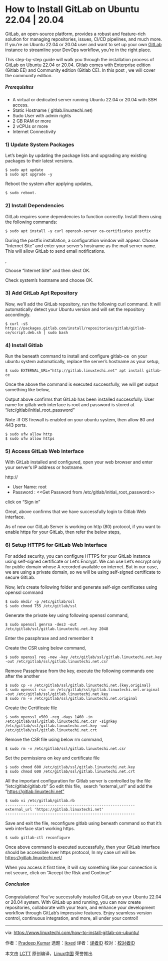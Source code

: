 [#]: subject: "How to Install GitLab on Ubuntu 22.04 | 20.04"
[#]: via: "https://www.linuxtechi.com/how-to-install-gitlab-on-ubuntu/"
[#]: author: "Pradeep Kumar https://www.linuxtechi.com/author/pradeep/"
[#]: collector: "lkxed"
[#]: translator: " "
[#]: reviewer: " "
[#]: publisher: " "
[#]: url: " "

How to Install GitLab on Ubuntu 22.04 | 20.04
======

GitLab, an open-source platform, provides a robust and feature-rich solution for managing repositories, issues, CI/CD pipelines, and much more. If you’re an Ubuntu 22.04 or 20.04 user and want to set up your own [GitLab][1] instance to streamline your DevOps workflow, you’re in the right place.

This step-by-step guide will walk you through the installation process of GitLab on Ubuntu 22.04 or 20.04. GItlab comes with Enterprise edition (Gitlab EE) and Community edition (Gitlab CE). In this post , we will cover the community edition.

##### Prerequisites

- A virtual or dedicated server running Ubuntu 22.04 or 20.04 with SSH access.
- Static Hostname ( gitlab.linuxtechi.net)
- Sudo User with admin rights
- 2 GB RAM or more
- 2 vCPUs or more
- Internet Connectivity

### 1) Update System Packages

Let’s begin by updating the package lists and upgrading any existing packages to their latest versions.

```
$ sudo apt update
$ sudo apt upgrade -y
```

Reboot the system after applying updates,

```
$ sudo reboot.
```

### 2) Install Dependencies

GitLab requires some dependencies to function correctly. Install them using the following commands:

```
$ sudo apt install -y curl openssh-server ca-certificates postfix
```

During the postfix installation, a configuration window will appear. Choose “Internet Site” and enter your server’s hostname as the mail server name. This will allow GitLab to send email notifications.

[,][2]

Choose “Internet Site” and then slect OK.

Check system’s hostname and choose OK.

### 3) Add GitLab Apt Repository

Now, we’ll add the GitLab repository, run the following curl command. It will automatically detect your Ubuntu version and will set the repository accordingly.

```
$ curl -sS https://packages.gitlab.com/install/repositories/gitlab/gitlab-ce/script.deb.sh | sudo bash
```

### 4) Install Gitlab

Run the beneath command to install and configure gitlab-ce  on your ubuntu system automatically, replace the server’s hostname as your setup,

```
$ sudo EXTERNAL_URL="http://gitlab.linuxtechi.net" apt install gitlab-ce
```

Once the above the command is executed successfully, we will get output something like below,

Output above confirms that GitLab has been installed successfully. User name for gitlab web interface is root and password is stored at “/etc/gitlab/initial_root_password”

Note :If OS firewall is enabled on your ubuntu system, then allow 80 and 443 ports.

```
$ sudo ufw allow http
$ sudo ufw allow https
```

### 5) Access GitLab Web Interface

With GitLab installed and configured, open your web browser and enter your server’s IP address or hostname.

http://<Server-IP-Address-or-Hostname>

- User Name: root
- Password : <<Get Password from /etc/gitlab/initial_root_password>>

click on “Sign in”

Great, above confirms that we have successfully login to Gitlab Web interface.

As of now our GitLab Server is working on http (80) protocol, if you want to enable https for your GitLab, then refer the below steps,

### 6) Setup HTTPS for GitLab Web Interface

For added security, you can configure HTTPS for your GitLab instance using self-signed certificate or Let’s Encrypt. We can use Let’s encrypt only for public domain whose A recorded available on internet. But in our case, we are using a private domain, so we will be using self-signed certificate to secure GitLab.

Now, let’s create following folder and generate self-sign certificates using openssl command

```
$ sudo mkdir -p /etc/gitlab/ssl
$ sudo chmod 755 /etc/gitlab/ssl
```

Generate the private key using following openssl command,

```
$ sudo openssl genrsa -des3 -out /etc/gitlab/ssl/gitlab.linuxtechi.net.key 2048
```

Enter the passphrase and and remember it

Create the CSR using below command,

```
$ sudo openssl req -new -key /etc/gitlab/ssl/gitlab.linuxtechi.net.key -out /etc/gitlab/ssl/gitlab.linuxtechi.net.csr
```

Remove Passphrase from the key, execute the following commands one after the another

```
$ sudo cp -v /etc/gitlab/ssl/gitlab.linuxtechi.net.{key,original}
$ sudo openssl rsa -in /etc/gitlab/ssl/gitlab.linuxtechi.net.original -out /etc/gitlab/ssl/gitlab.linuxtechi.net.key
$ sudo rm -v /etc/gitlab/ssl/gitlab.linuxtechi.net.original
```

Create the Certificate file

```
$ sudo openssl x509 -req -days 1460 -in /etc/gitlab/ssl/gitlab.linuxtechi.net.csr -signkey /etc/gitlab/ssl/gitlab.linuxtechi.net.key -out /etc/gitlab/ssl/gitlab.linuxtechi.net.crt
```

Remove the CSR file using below rm command,

```
$ sudo rm -v /etc/gitlab/ssl/gitlab.linuxtechi.net.csr
```

Set the permissions on key and certificate file

```
$ sudo chmod 600 /etc/gitlab/ssl/gitlab.linuxtechi.net.key
$ sudo chmod 600 /etc/gitlab/ssl/gitlab.linuxtechi.net.crt
```

All the important configuration for Gitlab server is controlled by the file “/etc/gitlab/gitlab.rb” So edit this file,  search “external_url” and add the “https://gitlab.linuxtechi.net”

```
$ sudo vi /etc/gitlab/gitlab.rb
----------------------------------------------------------
external_url 'https://gitlab.linuxtechi.net'
----------------------------------------------------------
```

Save and exit the file, reconfigure gitlab using beneath command so that it’s web interface start working https.

```
$ sudo gitlab-ctl reconfigure
```

Once above command is executed successfully, then your GitLab interface should be accessible over https protocol, In my case url will be: https://gitlab.linuxtechi.net/

When you access it first time, it will say something like your connection is not secure, click on “Accept the Risk and Continue”

##### Conclusion

Congratulations! You’ve successfully installed GitLab on your Ubuntu 22.04 or 20.04 system. With GitLab up and running, you can now create repositories, collaborate with your team, and enhance your development workflow through GitLab’s impressive features. Enjoy seamless version control, continuous integration, and more, all under your control!

--------------------------------------------------------------------------------

via: https://www.linuxtechi.com/how-to-install-gitlab-on-ubuntu/

作者：[Pradeep Kumar][a]
选题：[lkxed][b]
译者：[译者ID](https://github.com/译者ID)
校对：[校对者ID](https://github.com/校对者ID)

本文由 [LCTT](https://github.com/LCTT/TranslateProject) 原创编译，[Linux中国](https://linux.cn/) 荣誉推出

[a]: https://www.linuxtechi.com/author/pradeep/
[b]: https://github.com/lkxed/
[1]: https://about.gitlab.com/
[2]: https://www.linuxtechi.com/wp-content/uploads/2018/06/Choose-Internet-Site-Postfix-Gitlab-Installation-Ubuntu.png

